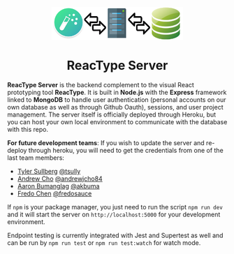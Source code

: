 <p align="center">
  <img width="300" src="reactypeserverlogo.png">
  <h1 align="center">ReacType Server</h1>
</p>

**ReacType Server** is the backend complement to the visual React prototyping tool **ReacType**. It is built in **Node.js** with the **Express** framework linked to **MongoDB** to handle user authentication (personal accounts on our own database as well as through Github Oauth), sessions, and user project management. The server itself is officially deployed through Heroku, but you can host your own local environment to communicate with the database with this repo.

**For future development teams**: If you wish to update the server and re-deploy through heroku, you will need to get the credentials from one of the last team members:

- [Tyler Sullberg](https://www.linkedin.com/in/tyler-sullberg) [@tsully](https://github.com/tsully)
- [Andrew Cho](https://www.linkedin.com/in/andrewjcho84/) [@andrewjcho84](https://github.com/andrewjcho84)
- [Aaron Bumanglag](https://www.linkedin.com/in/akbuma) [@akbuma](https://github.com/akbuma)
- [Fredo Chen](https://www.linkedin.com/in/fredochen/) [@fredosauce](https://github.com/fredosauce)

If `npm` is your package manager, you just need to run the script `npm run dev` and it will start the server on `http://localhost:5000` for your development environment.

Endpoint testing is currently integrated with Jest and Supertest as well and can be run by `npm run test` or `npm run test:watch` for watch mode.
